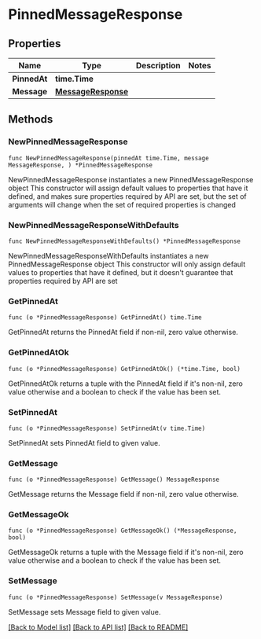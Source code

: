 # PinnedMessageResponse

## Properties

Name | Type | Description | Notes
------------ | ------------- | ------------- | -------------
**PinnedAt** | **time.Time** |  | 
**Message** | [**MessageResponse**](MessageResponse.md) |  | 

## Methods

### NewPinnedMessageResponse

`func NewPinnedMessageResponse(pinnedAt time.Time, message MessageResponse, ) *PinnedMessageResponse`

NewPinnedMessageResponse instantiates a new PinnedMessageResponse object
This constructor will assign default values to properties that have it defined,
and makes sure properties required by API are set, but the set of arguments
will change when the set of required properties is changed

### NewPinnedMessageResponseWithDefaults

`func NewPinnedMessageResponseWithDefaults() *PinnedMessageResponse`

NewPinnedMessageResponseWithDefaults instantiates a new PinnedMessageResponse object
This constructor will only assign default values to properties that have it defined,
but it doesn't guarantee that properties required by API are set

### GetPinnedAt

`func (o *PinnedMessageResponse) GetPinnedAt() time.Time`

GetPinnedAt returns the PinnedAt field if non-nil, zero value otherwise.

### GetPinnedAtOk

`func (o *PinnedMessageResponse) GetPinnedAtOk() (*time.Time, bool)`

GetPinnedAtOk returns a tuple with the PinnedAt field if it's non-nil, zero value otherwise
and a boolean to check if the value has been set.

### SetPinnedAt

`func (o *PinnedMessageResponse) SetPinnedAt(v time.Time)`

SetPinnedAt sets PinnedAt field to given value.


### GetMessage

`func (o *PinnedMessageResponse) GetMessage() MessageResponse`

GetMessage returns the Message field if non-nil, zero value otherwise.

### GetMessageOk

`func (o *PinnedMessageResponse) GetMessageOk() (*MessageResponse, bool)`

GetMessageOk returns a tuple with the Message field if it's non-nil, zero value otherwise
and a boolean to check if the value has been set.

### SetMessage

`func (o *PinnedMessageResponse) SetMessage(v MessageResponse)`

SetMessage sets Message field to given value.



[[Back to Model list]](../README.md#documentation-for-models) [[Back to API list]](../README.md#documentation-for-api-endpoints) [[Back to README]](../README.md)


